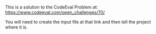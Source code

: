 This is a solution to the CodeEval Problem at: https://www.codeeval.com/open_challenges/70/

You will need to create the input file at that link and then tell the project where it is.
